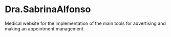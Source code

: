 # Dra.SabrinaAlfonso
Medical website for the implementation of the main tools for advertising and making an appointment management
